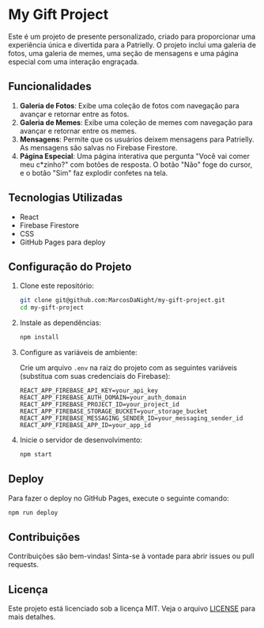 
# My Gift Project

Este é um projeto de presente personalizado, criado para proporcionar uma experiência única e divertida para a Patrielly. O projeto inclui uma galeria de fotos, uma galeria de memes, uma seção de mensagens e uma página especial com uma interação engraçada.

## Funcionalidades

1. **Galeria de Fotos**: Exibe uma coleção de fotos com navegação para avançar e retornar entre as fotos.
2. **Galeria de Memes**: Exibe uma coleção de memes com navegação para avançar e retornar entre os memes.
3. **Mensagens**: Permite que os usuários deixem mensagens para Patrielly. As mensagens são salvas no Firebase Firestore.
4. **Página Especial**: Uma página interativa que pergunta "Você vai comer meu c*zinho?" com botões de resposta. O botão "Não" foge do cursor, e o botão "Sim" faz explodir confetes na tela.

## Tecnologias Utilizadas

- React
- Firebase Firestore
- CSS
- GitHub Pages para deploy

## Configuração do Projeto

1. Clone este repositório:

   ```sh
   git clone git@github.com:MarcosDaNight/my-gift-project.git
   cd my-gift-project
   ```

2. Instale as dependências:

   ```sh
   npm install
   ```

3. Configure as variáveis de ambiente:

   Crie um arquivo `.env` na raiz do projeto com as seguintes variáveis (substitua com suas credenciais do Firebase):

   ```env
   REACT_APP_FIREBASE_API_KEY=your_api_key
   REACT_APP_FIREBASE_AUTH_DOMAIN=your_auth_domain
   REACT_APP_FIREBASE_PROJECT_ID=your_project_id
   REACT_APP_FIREBASE_STORAGE_BUCKET=your_storage_bucket
   REACT_APP_FIREBASE_MESSAGING_SENDER_ID=your_messaging_sender_id
   REACT_APP_FIREBASE_APP_ID=your_app_id
   ```

4. Inicie o servidor de desenvolvimento:

   ```sh
   npm start
   ```

## Deploy

Para fazer o deploy no GitHub Pages, execute o seguinte comando:

```sh
npm run deploy
```

## Contribuições

Contribuições são bem-vindas! Sinta-se à vontade para abrir issues ou pull requests.

## Licença

Este projeto está licenciado sob a licença MIT. Veja o arquivo [LICENSE](LICENSE) para mais detalhes.
